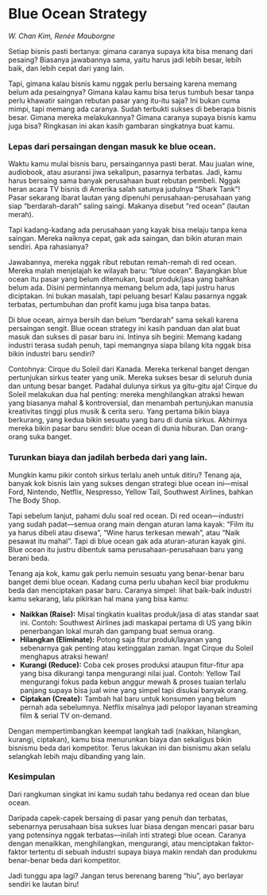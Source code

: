 # Blue Ocean Strategy
*W. Chan Kim, Renée Mauborgne*

Setiap bisnis pasti bertanya: gimana caranya supaya kita bisa menang dari pesaing? Biasanya jawabannya sama, yaitu harus jadi lebih besar, lebih baik, dan lebih cepat dari yang lain.

Tapi, gimana kalau bisnis kamu nggak perlu bersaing karena memang belum ada pesaingnya? Gimana kalau kamu bisa terus tumbuh besar tanpa perlu khawatir saingan rebutan pasar yang itu-itu saja? Ini bukan cuma mimpi, tapi memang ada caranya. Sudah terbukti sukses di beberapa bisnis besar. Gimana mereka melakukannya? Gimana caranya supaya bisnis kamu juga bisa? Ringkasan ini akan kasih gambaran singkatnya buat kamu.

### Lepas dari persaingan dengan masuk ke blue ocean.
Waktu kamu mulai bisnis baru, persaingannya pasti berat. Mau jualan wine, audiobook, atau asuransi jiwa sekalipun, pasarnya terbatas. Jadi, kamu harus bersaing sama banyak perusahaan buat rebutan pembeli. Nggak heran acara TV bisnis di Amerika salah satunya judulnya “Shark Tank”! Pasar sekarang ibarat lautan yang dipenuhi perusahaan-perusahaan yang siap “berdarah-darah” saling saingi. Makanya disebut “red ocean” (lautan merah).

Tapi kadang-kadang ada perusahaan yang kayak bisa melaju tanpa kena saingan. Mereka naiknya cepat, gak ada saingan, dan bikin aturan main sendiri. Apa rahasianya?

Jawabannya, mereka nggak ribut rebutan remah-remah di red ocean. Mereka malah menjelajah ke wilayah baru: “blue ocean”. Bayangkan blue ocean itu pasar yang belum ditemukan, buat produk/jasa yang bahkan belum ada. Disini permintannya memang belum ada, tapi justru harus diciptakan. Ini bukan masalah, tapi peluang besar! Kalau pasarnya nggak terbatas, pertumbuhan dan profit kamu juga bisa tanpa batas.

Di blue ocean, airnya bersih dan belum “berdarah” sama sekali karena persaingan sengit. Blue ocean strategy ini kasih panduan dan alat buat masuk dan sukses di pasar baru ini. Intinya sih begini: Memang kadang industri terasa sudah penuh, tapi memangnya siapa bilang kita nggak bisa bikin industri baru sendiri?

Contohnya: Cirque du Soleil dari Kanada. Mereka terkenal banget dengan pertunjukan sirkus teater yang unik. Mereka sukses besar di seluruh dunia dan untung besar banget. Padahal dulunya sirkus ya gitu-gitu aja! Cirque du Soleil melakukan dua hal penting: mereka menghilangkan atraksi hewan yang biasanya mahal & kontroversial, dan menambah pertunjukan manusia kreativitas tinggi plus musik & cerita seru. Yang pertama bikin biaya berkurang, yang kedua bikin sesuatu yang baru di dunia sirkus. Akhirnya mereka bikin pasar baru sendiri: blue ocean di dunia hiburan. Dan orang-orang suka banget.

### Turunkan biaya dan jadilah berbeda dari yang lain.
Mungkin kamu pikir contoh sirkus terlalu aneh untuk ditiru? Tenang aja, banyak kok bisnis lain yang sukses dengan strategi blue ocean ini—misal Ford, Nintendo, Netflix, Nespresso, Yellow Tail, Southwest Airlines, bahkan The Body Shop.

Tapi sebelum lanjut, pahami dulu soal red ocean. Di red ocean—industri yang sudah padat—semua orang main dengan aturan lama kayak: “Film itu ya harus dibeli atau disewa”, “Wine harus terkesan mewah”, atau “Naik pesawat itu mahal”. Tapi di blue ocean gak ada aturan-aturan kayak gini. Blue ocean itu justru dibentuk sama perusahaan-perusahaan baru yang berani beda.

Tenang aja kok, kamu gak perlu nemuin sesuatu yang benar-benar baru banget demi blue ocean. Kadang cuma perlu ubahan kecil biar produkmu beda dan menciptakan pasar baru. Caranya simpel: lihat baik-baik industri kamu sekarang, lalu pikirkan hal mana yang bisa kamu:

- **Naikkan (Raise):** Misal tingkatin kualitas produk/jasa di atas standar saat ini. Contoh: Southwest Airlines jadi maskapai pertama di US yang bikin penerbangan lokal murah dan gampang buat semua orang.
- **Hilangkan (Eliminate):** Potong saja fitur produk/layanan yang sebenarnya gak penting atau ketinggalan zaman. Ingat Cirque du Soleil menghapus atraksi hewan!
- **Kurangi (Reduce):** Coba cek proses produksi ataupun fitur-fitur apa yang bisa dikurangi tanpa mengurangi nilai jual. Contoh: Yellow Tail mengurangi fokus pada kebun anggur mewah & proses tuaian terlalu panjang supaya bisa jual wine yang simpel tapi disukai banyak orang.
- **Ciptakan (Create):** Tambah hal baru untuk konsumen yang belum pernah ada sebelumnya. Netflix misalnya jadi pelopor layanan streaming film & serial TV on-demand.

Dengan mempertimbangkan keempat langkah tadi (naikkan, hilangkan, kurangi, ciptakan), kamu bisa menurunkan biaya dan sekaligus bikin bisnismu beda dari kompetitor. Terus lakukan ini dan bisnismu akan selalu selangkah lebih maju dibanding yang lain.

### Kesimpulan
Dari rangkuman singkat ini kamu sudah tahu bedanya red ocean dan blue ocean.

Daripada capek-capek bersaing di pasar yang penuh dan terbatas, sebenarnya perusahaan bisa sukses luar biasa dengan mencari pasar baru yang potensinya nggak terbatas—inilah inti strategi blue ocean. Caranya dengan menaikkan, menghilangkan, mengurangi, atau menciptakan faktor-faktor tertentu di sebuah industri supaya biaya makin rendah dan produkmu benar-benar beda dari kompetitor.

Jadi tunggu apa lagi? Jangan terus berenang bareng “hiu”, ayo berlayar sendiri ke lautan biru!